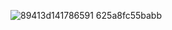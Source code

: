 ![89413d141786591 625a8fc55babb](https://github.com/user-attachments/assets/3e63acb6-b1a7-4c64-b878-9f50664ddf81)
